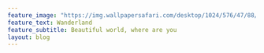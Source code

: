 ```yaml
---
feature_image: "https://img.wallpapersafari.com/desktop/1024/576/47/88/emI46f.jpg"
feature_text: Wanderland
feature_subtitle: Beautiful world, where are you
layout: blog
---
```

